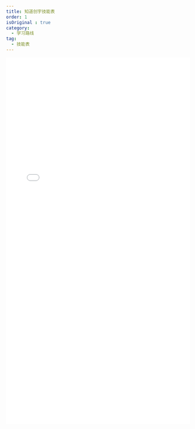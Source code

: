 ```yaml
---
title: 知道创宇技能表
order: 1
isOriginal : true
category:
  - 学习路线
tag:
  - 技能表
---
```

<iframe height=1000px width=100% frameborder=0 allowfullscreen="true" src="/blog/demo/zhidao.html">  
 </iframe>
